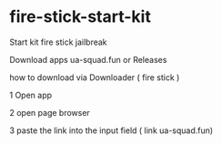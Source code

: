 # fire-stick-start-kit
Start kit fire stick jailbreak 




Download apps ua-squad.fun or Releases


how to download via Downloader ( fire stick )

 1 Open app 

 2 open page browser 

 3 paste the link into the input field ( link ua-squad.fun) 

 

